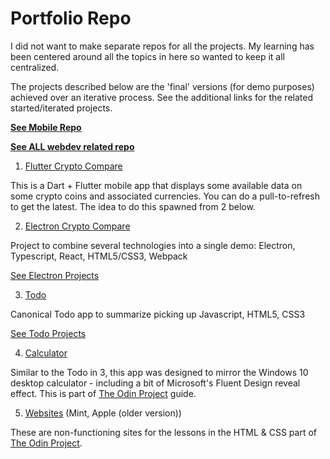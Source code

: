# Portfolio Repo

I did not want to make separate repos for all the projects. My learning has been centered around all the topics in here so wanted to keep it all centralized.

The projects described below are the 'final' versions (for demo purposes) achieved over an iterative process. See the additional links for the related started/iterated projects.

**[See Mobile Repo](https://github.com/sparkydasrath/mobile)**

**[See ALL webdev related repo](https://github.com/sparkydasrath/webdev)**

1. [Flutter Crypto Compare](https://github.com/sparkydasrath/demo/tree/master/mobile/crypto_compare_v2)

This is a Dart + Flutter mobile app that displays some available data on some crypto coins and associated currencies. You can do a pull-to-refresh to get the latest. The idea to do this spawned from 2 below. 

2. [Electron Crypto Compare](https://github.com/sparkydasrath/demo/tree/master/web/electron_cryptoCompare)

Project to combine several technologies into a single demo: Electron, Typescript, React, HTML5/CSS3, Webpack 

[See Electron Projects](https://github.com/sparkydasrath/webdev/tree/master/electron)

3. [Todo](https://github.com/sparkydasrath/demo/tree/master/web/todo)

Canonical Todo app to summarize picking up Javascript, HTML5, CSS3

[See Todo Projects](https://github.com/sparkydasrath/webdev/tree/master/todo)

4. [Calculator](https://github.com/sparkydasrath/demo/tree/master/web/calculator)

Similar to the Todo in 3, this app was designed to mirror the Windows 10 desktop calculator - including a bit of Microsoft's Fluent Design reveal effect. This is part of [The Odin Project](https://www.theodinproject.com/) guide.

5. [Websites](https://github.com/sparkydasrath/demo/tree/master/web/websites) (Mint, Apple (older version))

These are non-functioning sites for the lessons in the HTML & CSS part of [The Odin Project](https://www.theodinproject.com/). 

